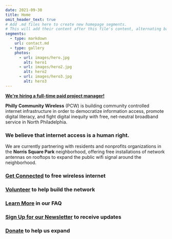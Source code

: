 ```yaml
---
date: 2021-09-30
title: Home
omit_header_text: true
# Add .md files here to create new homepage segments. 
# This will add their content after this file's content, alternating background colors
segments:
  - type: markdown
    url: contact.md
  - type: gallery
    photos: 
      - url: images/hero.jpg
        alt: hero1
      - url: images/hero2.jpg
        alt: hero2
      - url: images/hero3.jpg
        alt: hero3
---
```


**[We're hiring a full-time paid project manager!](/job)**

**Philly Community Wireless** (PCW) is building community controlled internet infrastructure in order to democratize information access, promote digital literacy, and fight digital inequity with free, net-neutral broadband service in North Philadelphia.

### We believe that internet access is a human right.

We are currently partnering with residents and nonprofits organizations in the **Norris Square Park** neighborhood, offering free installations of network antennas on rooftops to expand the public wifi signal around the neighborhood.

### [Get Connected](https://docs.google.com/forms/d/e/1FAIpQLSfjx0A9mFxMiXSb1jisgcHFHwTzktsuz4c36Ja1tVOQjjXzow/viewform) to free wireless internet

### [Volunteer](mailto:phillycommunitywireless@gmail.com) to help build the network

### [Learn More](https://phillycommunitywireless.org/faq/) in our FAQ

### [Sign Up for our Newsletter](https://phillycommunitywireless.us5.list-manage.com/subscribe?u=7a97e4278a5833f5505a85940&id=6af414f631) to receive updates

### [Donate](https://phillycommunitywireless.wedid.it/) to help us expand
